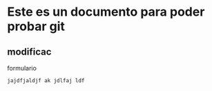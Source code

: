 # Este es un documento para poder probar git

## modificac

formulario 

``` jajdfjaldjf ak jdlfaj ldf ```